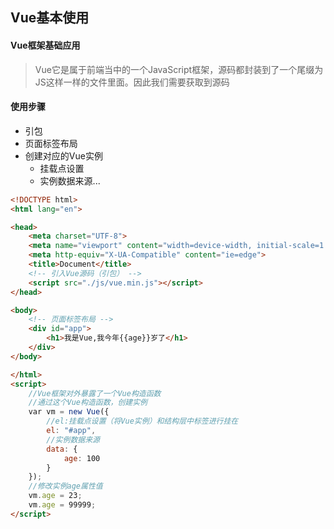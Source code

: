 ## Vue基本使用

#### Vue框架基础应用
> Vue它是属于前端当中的一个JavaScript框架，源码都封装到了一个尾缀为JS这样一样的文件里面。因此我们需要获取到源码

#### 使用步骤
* 引包
* 页面标签布局
* 创建对应的Vue实例
    * 挂载点设置
    * 实例数据来源...
```html
<!DOCTYPE html>
<html lang="en">

<head>
    <meta charset="UTF-8">
    <meta name="viewport" content="width=device-width, initial-scale=1.0">
    <meta http-equiv="X-UA-Compatible" content="ie=edge">
    <title>Document</title>
    <!-- 引入Vue源码（引包） -->
    <script src="./js/vue.min.js"></script>
</head>

<body>
    <!-- 页面标签布局 -->
    <div id="app">
        <h1>我是Vue,我今年{{age}}岁了</h1>
    </div>
</body>

</html>
<script>
    //Vue框架对外暴露了一个Vue构造函数
    //通过这个Vue构造函数，创建实例
    var vm = new Vue({
        //el:挂载点设置（将Vue实例）和结构层中标签进行挂在
        el: "#app",
        //实例数据来源
        data: {
            age: 100
        }
    });
    //修改实例age属性值
    vm.age = 23;
    vm.age = 99999;
</script>
```